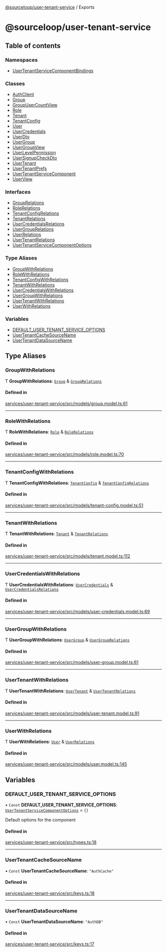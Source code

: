 [@sourceloop/user-tenant-service](README.md) / Exports

# @sourceloop/user-tenant-service

## Table of contents

### Namespaces

- [UserTenantServiceComponentBindings](modules/UserTenantServiceComponentBindings.md)

### Classes

- [AuthClient](classes/AuthClient.md)
- [Group](classes/Group.md)
- [GroupUserCountView](classes/GroupUserCountView.md)
- [Role](classes/Role.md)
- [Tenant](classes/Tenant.md)
- [TenantConfig](classes/TenantConfig.md)
- [User](classes/User.md)
- [UserCredentials](classes/UserCredentials.md)
- [UserDto](classes/UserDto.md)
- [UserGroup](classes/UserGroup.md)
- [UserGroupView](classes/UserGroupView.md)
- [UserLevelPermission](classes/UserLevelPermission.md)
- [UserSignupCheckDto](classes/UserSignupCheckDto.md)
- [UserTenant](classes/UserTenant.md)
- [UserTenantPrefs](classes/UserTenantPrefs.md)
- [UserTenantServiceComponent](classes/UserTenantServiceComponent.md)
- [UserView](classes/UserView.md)

### Interfaces

- [GroupRelations](interfaces/GroupRelations.md)
- [RoleRelations](interfaces/RoleRelations.md)
- [TenantConfigRelations](interfaces/TenantConfigRelations.md)
- [TenantRelations](interfaces/TenantRelations.md)
- [UserCredentialsRelations](interfaces/UserCredentialsRelations.md)
- [UserGroupRelations](interfaces/UserGroupRelations.md)
- [UserRelations](interfaces/UserRelations.md)
- [UserTenantRelations](interfaces/UserTenantRelations.md)
- [UserTenantServiceComponentOptions](interfaces/UserTenantServiceComponentOptions.md)

### Type Aliases

- [GroupWithRelations](modules.md#groupwithrelations)
- [RoleWithRelations](modules.md#rolewithrelations)
- [TenantConfigWithRelations](modules.md#tenantconfigwithrelations)
- [TenantWithRelations](modules.md#tenantwithrelations)
- [UserCredentialsWithRelations](modules.md#usercredentialswithrelations)
- [UserGroupWithRelations](modules.md#usergroupwithrelations)
- [UserTenantWithRelations](modules.md#usertenantwithrelations)
- [UserWithRelations](modules.md#userwithrelations)

### Variables

- [DEFAULT\_USER\_TENANT\_SERVICE\_OPTIONS](modules.md#default_user_tenant_service_options)
- [UserTenantCacheSourceName](modules.md#usertenantcachesourcename)
- [UserTenantDataSourceName](modules.md#usertenantdatasourcename)

## Type Aliases

### GroupWithRelations

Ƭ **GroupWithRelations**: [`Group`](classes/Group.md) & [`GroupRelations`](interfaces/GroupRelations.md)

#### Defined in

[services/user-tenant-service/src/models/group.model.ts:61](https://github.com/sourcefuse/loopback4-microservice-catalog/blob/6c16af104/services/user-tenant-service/src/models/group.model.ts#L61)

___

### RoleWithRelations

Ƭ **RoleWithRelations**: [`Role`](classes/Role.md) & [`RoleRelations`](interfaces/RoleRelations.md)

#### Defined in

[services/user-tenant-service/src/models/role.model.ts:70](https://github.com/sourcefuse/loopback4-microservice-catalog/blob/6c16af104/services/user-tenant-service/src/models/role.model.ts#L70)

___

### TenantConfigWithRelations

Ƭ **TenantConfigWithRelations**: [`TenantConfig`](classes/TenantConfig.md) & [`TenantConfigRelations`](interfaces/TenantConfigRelations.md)

#### Defined in

[services/user-tenant-service/src/models/tenant-config.model.ts:51](https://github.com/sourcefuse/loopback4-microservice-catalog/blob/6c16af104/services/user-tenant-service/src/models/tenant-config.model.ts#L51)

___

### TenantWithRelations

Ƭ **TenantWithRelations**: [`Tenant`](classes/Tenant.md) & [`TenantRelations`](interfaces/TenantRelations.md)

#### Defined in

[services/user-tenant-service/src/models/tenant.model.ts:112](https://github.com/sourcefuse/loopback4-microservice-catalog/blob/6c16af104/services/user-tenant-service/src/models/tenant.model.ts#L112)

___

### UserCredentialsWithRelations

Ƭ **UserCredentialsWithRelations**: [`UserCredentials`](classes/UserCredentials.md) & [`UserCredentialsRelations`](interfaces/UserCredentialsRelations.md)

#### Defined in

[services/user-tenant-service/src/models/user-credentials.model.ts:69](https://github.com/sourcefuse/loopback4-microservice-catalog/blob/6c16af104/services/user-tenant-service/src/models/user-credentials.model.ts#L69)

___

### UserGroupWithRelations

Ƭ **UserGroupWithRelations**: [`UserGroup`](classes/UserGroup.md) & [`UserGroupRelations`](interfaces/UserGroupRelations.md)

#### Defined in

[services/user-tenant-service/src/models/user-group.model.ts:61](https://github.com/sourcefuse/loopback4-microservice-catalog/blob/6c16af104/services/user-tenant-service/src/models/user-group.model.ts#L61)

___

### UserTenantWithRelations

Ƭ **UserTenantWithRelations**: [`UserTenant`](classes/UserTenant.md) & [`UserTenantRelations`](interfaces/UserTenantRelations.md)

#### Defined in

[services/user-tenant-service/src/models/user-tenant.model.ts:91](https://github.com/sourcefuse/loopback4-microservice-catalog/blob/6c16af104/services/user-tenant-service/src/models/user-tenant.model.ts#L91)

___

### UserWithRelations

Ƭ **UserWithRelations**: [`User`](classes/User.md) & [`UserRelations`](interfaces/UserRelations.md)

#### Defined in

[services/user-tenant-service/src/models/user.model.ts:145](https://github.com/sourcefuse/loopback4-microservice-catalog/blob/6c16af104/services/user-tenant-service/src/models/user.model.ts#L145)

## Variables

### DEFAULT\_USER\_TENANT\_SERVICE\_OPTIONS

• `Const` **DEFAULT\_USER\_TENANT\_SERVICE\_OPTIONS**: [`UserTenantServiceComponentOptions`](interfaces/UserTenantServiceComponentOptions.md) = `{}`

Default options for the component

#### Defined in

[services/user-tenant-service/src/types.ts:18](https://github.com/sourcefuse/loopback4-microservice-catalog/blob/6c16af104/services/user-tenant-service/src/types.ts#L18)

___

### UserTenantCacheSourceName

• `Const` **UserTenantCacheSourceName**: ``"AuthCache"``

#### Defined in

[services/user-tenant-service/src/keys.ts:18](https://github.com/sourcefuse/loopback4-microservice-catalog/blob/6c16af104/services/user-tenant-service/src/keys.ts#L18)

___

### UserTenantDataSourceName

• `Const` **UserTenantDataSourceName**: ``"AuthDB"``

#### Defined in

[services/user-tenant-service/src/keys.ts:17](https://github.com/sourcefuse/loopback4-microservice-catalog/blob/6c16af104/services/user-tenant-service/src/keys.ts#L17)
